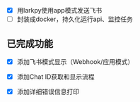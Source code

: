 - [x] 用larkpy使用app模式发送飞书
- [ ] 封装成docker，持久化运行api、监控任务

## 已完成功能
- [x] 添加飞书模式显示（Webhook/应用模式）
- [x] 添加Chat ID获取和显示流程  
- [x] 添加详细错误信息打印

